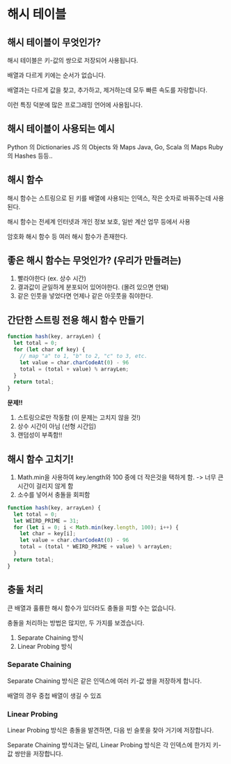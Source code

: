 # 해시 테이블

## 해시 테이블이 무엇인가?

해시 테이블은 키-값의 쌍으로 저장되어 사용됩니다.

배열과 다르게 키에는 순서가 없습니다.

배열과는 다르게 값을 찾고, 추가하고, 제거하는데 모두 빠른 속도를 자랑합니다.

이런 특징 덕분에 많은 프로그래밍 언어에 사용됩니다.

## 해시 테이블이 사용되는 예시

Python 의 Dictionaries
JS 의 Objects 와 Maps
Java, Go, Scala 의 Maps
Ruby 의 Hashes 등등..

## 해시 함수

해시 함수는 스트링으로 된 키를 배열에 사용되는 인덱스, 작은 숫자로 바꿔주는데 사용된다.

해시 함수는 전세계 인터넷과 개인 정보 보호, 일반 계산 업무 등에서 사용

암호화 해시 함수 등 여러 해시 함수가 존재한다.

## 좋은 해시 함수는 무엇인가? (우리가 만들려는)

1. 빨라야한다 (ex. 상수 시간)
2. 결과값이 균일하게 분포되어 있어야한다. (몰려 있으면 안돼)
3. 같은 인풋을 넣었다면 언제나 같은 아웃풋을 줘야한다.

## 간단한 스트링 전용 해시 함수 만들기

~~~javascript
function hash(key, arrayLen) {
  let total = 0;
  for (let char of key) {
    // map "a" to 1, "b" to 2, "c" to 3, etc.
    let value = char.charCodeAt(0) - 96
    total = (total + value) % arrayLen;
  }
  return total;
}
~~~

**문제!!**

1. 스트링으로만 작동함 (이 문제는 고치지 않을 것!)
2. 상수 시간이 아님 (선형 시간임)
3. 랜덤성이 부족함!!

## 해시 함수 고치기!

1. Math.min을 사용하여 key.length와 100 중에 더 작은것을 택하게 함. -> 너무 큰 시간이 걸리지 않게 함
2. 소수를 넣어서 충돌을 회피함

~~~javascript
function hash(key, arrayLen) {
  let total = 0;
  let WEIRD_PRIME = 31;
  for (let i = 0; i < Math.min(key.length, 100); i++) {
    let char = key[i];
    let value = char.charCodeAt(0) - 96
    total = (total * WEIRD_PRIME + value) % arrayLen;
  }
  return total;
}
~~~

## 충돌 처리

큰 배열과 훌륭한 해시 함수가 있더라도 충돌을 피할 수는 없습니다.

충돌을 처리하는 방법은 많지만, 두 가지를 보겠습니다.

1. Separate Chaining 방식
2. Linear Probing 방식

### Separate Chaining

Separate Chaining 방식은 같은 인덱스에 여러 키-값 쌍을 저장하게 합니다.

배열의 경우 중첩 배열이 생길 수 있죠

### Linear Probing

Linear Probing 방식은 충돌을 발견하면, 다음 빈 슬롯을 찾아 거기에 저장합니다.

Separate Chaining 방식과는 달리, Linear Probing 방식은 각 인덱스에 한가지 키-값 쌍만을 저장합니다.